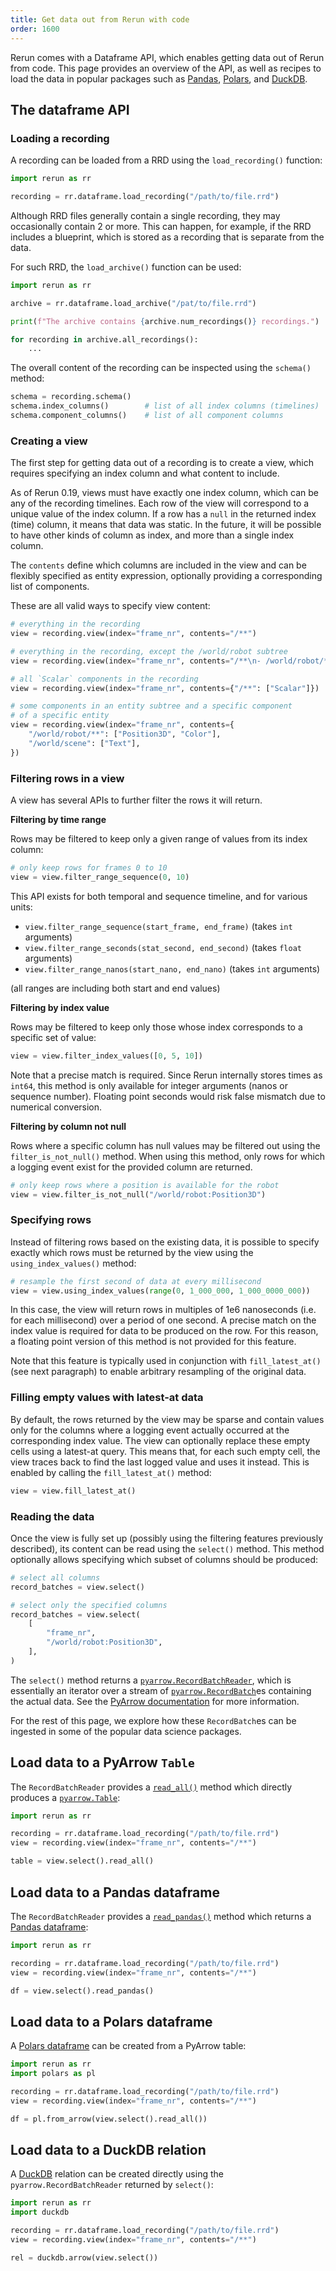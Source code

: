 ```yaml
---
title: Get data out from Rerun with code
order: 1600
---
```


Rerun comes with a Dataframe API, which enables getting data out of Rerun from code. This page provides an overview of the API, as well as recipes to load the data in popular packages such as [Pandas](https://pandas.pydata.org), [Polars](https://pola.rs), and [DuckDB](https://duckdb.org).

<!-- TODO(#7499): add links to the Python SDK documentation where appropriate -->

## The dataframe API

### Loading a recording

A recording can be loaded from a RRD using the `load_recording()` function:

```python
import rerun as rr

recording = rr.dataframe.load_recording("/path/to/file.rrd")
```

Although RRD files generally contain a single recording, they may occasionally contain 2 or more. This can happen, for example, if the RRD includes a blueprint, which is stored as a recording that is separate from the data.

For such RRD, the `load_archive()` function can be used:


<!-- NOLINT_START -->
```python
import rerun as rr

archive = rr.dataframe.load_archive("/pat/to/file.rrd")

print(f"The archive contains {archive.num_recordings()} recordings.")

for recording in archive.all_recordings():
    ...
```
<!-- NOLINT_END -->

The overall content of the recording can be inspected using the `schema()` method:

```python
schema = recording.schema()
schema.index_columns()        # list of all index columns (timelines)
schema.component_columns()    # list of all component columns
```


### Creating a view

The first step for getting data out of a recording is to create a view, which requires specifying an index column and what content to include.

As of Rerun 0.19, views must have exactly one index column, which can be any of the recording timelines.
Each row of the view will correspond to a unique value of the index column.
If a row has a `null` in the returned index (time) column, it means that data was static.
In the future, it will be possible to have other kinds of column as index, and more than a single index column.

The `contents` define which columns are included in the view and can be flexibly specified as entity expression,
optionally providing a corresponding list of components.

These are all valid ways to specify view content:

```python
# everything in the recording
view = recording.view(index="frame_nr", contents="/**")

# everything in the recording, except the /world/robot subtree
view = recording.view(index="frame_nr", contents="/**\n- /world/robot/**")

# all `Scalar` components in the recording
view = recording.view(index="frame_nr", contents={"/**": ["Scalar"]})

# some components in an entity subtree and a specific component
# of a specific entity
view = recording.view(index="frame_nr", contents={
    "/world/robot/**": ["Position3D", "Color"],
    "/world/scene": ["Text"],
})
```

### Filtering rows in a view

A view has several APIs to further filter the rows it will return.

<!-- TODO(rerun-io/landing#521): change these headers to h4 when these are properly supported -->

**Filtering by time range**

Rows may be filtered to keep only a given range of values from its index column:

```python
# only keep rows for frames 0 to 10
view = view.filter_range_sequence(0, 10)
```

This API exists for both temporal and sequence timeline, and for various units:
- `view.filter_range_sequence(start_frame, end_frame)` (takes `int` arguments)
- `view.filter_range_seconds(stat_second, end_second)` (takes `float` arguments)
- `view.filter_range_nanos(start_nano, end_nano)` (takes `int` arguments)

(all ranges are including both start and end values)

**Filtering by index value**

Rows may be filtered to keep only those whose index corresponds to a specific set of value:

```python
view = view.filter_index_values([0, 5, 10])
```

Note that a precise match is required.
Since Rerun internally stores times as `int64`, this method is only available for integer arguments (nanos or sequence number).
Floating point seconds would risk false mismatch due to numerical conversion.


**Filtering by column not null**

Rows where a specific column has null values may be filtered out using the `filter_is_not_null()` method. When using this method, only rows for which a logging event exist for the provided column are returned.

```python
# only keep rows where a position is available for the robot
view = view.filter_is_not_null("/world/robot:Position3D")
```

### Specifying rows

Instead of filtering rows based on the existing data, it is possible to specify exactly which rows must be returned by the view using the `using_index_values()` method:

```python
# resample the first second of data at every millisecond
view = view.using_index_values(range(0, 1_000_000, 1_000_0000_000))
```

In this case, the view will return rows in multiples of 1e6 nanoseconds (i.e. for each millisecond) over a period of one second.
A precise match on the index value is required for data to be produced on the row.
For this reason, a floating point version of this method is not provided for this feature.

Note that this feature is typically used in conjunction with `fill_latest_at()` (see next paragraph) to enable arbitrary resampling of the original data.


### Filling empty values with latest-at data

By default, the rows returned by the view may be sparse and contain values only for the columns where a logging event actually occurred at the corresponding index value.
The view can optionally replace these empty cells using a latest-at query. This means that, for each such empty cell, the view traces back to find the last logged value and uses it instead. This is enabled by calling the `fill_latest_at()` method:

```python
view = view.fill_latest_at()
```

### Reading the data

Once the view is fully set up (possibly using the filtering features previously described), its content can be read using the `select()` method. This method optionally allows specifying which subset of columns should be produced:


```python
# select all columns
record_batches = view.select()

# select only the specified columns
record_batches = view.select(
    [
        "frame_nr",
        "/world/robot:Position3D",
    ],
)
```

The `select()` method returns a [`pyarrow.RecordBatchReader`](https://arrow.apache.org/docs/python/generated/pyarrow.RecordBatchReader.html), which is essentially an iterator over a stream of [`pyarrow.RecordBatch`](https://arrow.apache.org/docs/python/generated/pyarrow.RecordBatch.html#pyarrow-recordbatch)es containing the actual data. See the [PyArrow documentation](https://arrow.apache.org/docs/python/index.html) for more information.

For the rest of this page, we explore how these `RecordBatch`es can be ingested in some of the popular data science packages.


## Load data to a PyArrow `Table`

The `RecordBatchReader` provides a [`read_all()`](https://arrow.apache.org/docs/python/generated/pyarrow.RecordBatchReader.html#pyarrow.RecordBatchReader.read_all) method which directly produces a [`pyarrow.Table`](https://arrow.apache.org/docs/python/generated/pyarrow.Table.html#pyarrow.Table):

```python
import rerun as rr

recording = rr.dataframe.load_recording("/path/to/file.rrd")
view = recording.view(index="frame_nr", contents="/**")

table = view.select().read_all()
```


## Load data to a Pandas dataframe

The `RecordBatchReader` provides a [`read_pandas()`](https://arrow.apache.org/docs/python/generated/pyarrow.RecordBatchReader.html#pyarrow.RecordBatchReader.read_pandas) method which returns a [Pandas dataframe](https://pandas.pydata.org/pandas-docs/stable/reference/api/pandas.DataFrame.html):


```python
import rerun as rr

recording = rr.dataframe.load_recording("/path/to/file.rrd")
view = recording.view(index="frame_nr", contents="/**")

df = view.select().read_pandas()
```

## Load data to a Polars dataframe

A [Polars dataframe](https://docs.pola.rs/api/python/stable/reference/dataframe/index.html) can be created from a PyArrow table:

```python
import rerun as rr
import polars as pl

recording = rr.dataframe.load_recording("/path/to/file.rrd")
view = recording.view(index="frame_nr", contents="/**")

df = pl.from_arrow(view.select().read_all())
```


## Load data to a DuckDB relation

A [DuckDB](https://duckdb.org) relation can be created directly using the `pyarrow.RecordBatchReader` returned by `select()`:

```python
import rerun as rr
import duckdb

recording = rr.dataframe.load_recording("/path/to/file.rrd")
view = recording.view(index="frame_nr", contents="/**")

rel = duckdb.arrow(view.select())
```
